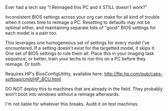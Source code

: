 Ever had a tech say "I Reimaged this PC and it STILL doesn't work?"

Inconsistent BIOS settings across your org can make for all kind of trouble when it comes time to reimage a PC.
Resetting to defaults may not be optimal either, and maintaining separate lists of "good" BIOS settings for each
model is a pain too.

This leverages one homogeneous set of settings for every model I've encountered.
If a setting doesn't exist for the targetted model, it skips it. One set of BIOS settings to rule them all.
Place this in your imaging task sequence, or better, train your techs to run this on a PC before they reimage.
Or both.

Requires HP's BiosConfigUtility, available here: http://ftp.hp.com/pub/caps-softpaq/cmit/HP_BCU.html

DO NOT deploy this to machines that are already in the field. They probably won't boot into windows without a reimage afterwards.

I'm not liable for whatever this breaks. Audit it on test machines.
